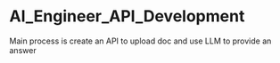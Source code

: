 # AI_Engineer_API_Development
Main process is create an API to upload doc and use LLM to provide an answer
